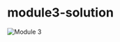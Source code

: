 # module3-solution


![Module 3](https://user-images.githubusercontent.com/125979894/220346350-bc5ab962-c09d-480a-9755-7dd3032fb194.PNG)

